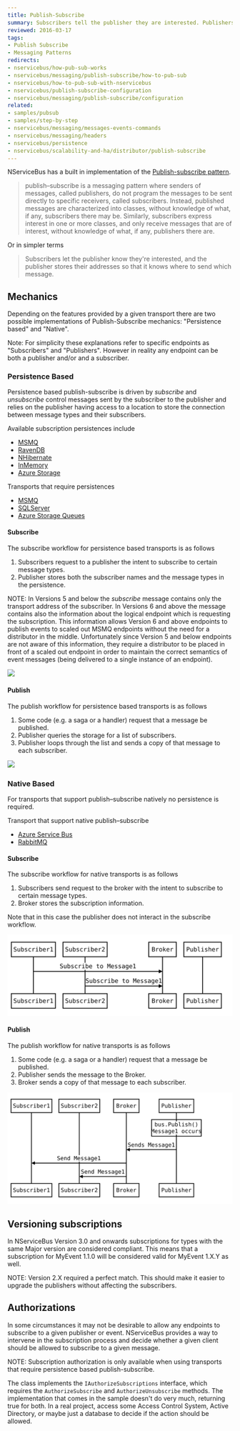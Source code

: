 ```yaml
---
title: Publish-Subscribe
summary: Subscribers tell the publisher they are interested. Publishers store addresses for sending messages.
reviewed: 2016-03-17
tags:
- Publish Subscribe
- Messaging Patterns
redirects:
- nservicebus/how-pub-sub-works
- nservicebus/messaging/publish-subscribe/how-to-pub-sub
- nservicebus/how-to-pub-sub-with-nservicebus
- nservicebus/publish-subscribe-configuration
- nservicebus/messaging/publish-subscribe/configuration
related:
- samples/pubsub
- samples/step-by-step
- nservicebus/messaging/messages-events-commands
- nservicebus/messaging/headers
- nservicebus/persistence
- nservicebus/scalability-and-ha/distributor/publish-subscribe
---
```


NServiceBus has a built in implementation of the [Publish-subscribe pattern](https://en.wikipedia.org/wiki/Publish%E2%80%93subscribe_pattern).

> publish–subscribe is a messaging pattern where senders of messages, called publishers, do not program the messages to be sent directly to specific receivers, called subscribers. Instead, published messages are characterized into classes, without knowledge of what, if any, subscribers there may be. Similarly, subscribers express interest in one or more classes, and only receive messages that are of interest, without knowledge of what, if any, publishers there are.

Or in simpler terms

> Subscribers let the publisher know they're interested, and the publisher stores their addresses so that it knows where to send which message.


## Mechanics

Depending on the features provided by a given transport there are two possible implementations of Publish-Subscribe mechanics: "Persistence based" and "Native".

Note: For simplicity these explanations refer to specific endpoints as "Subscribers" and "Publishers". However in reality any endpoint can be both a publisher and/or and a subscriber.


### Persistence Based

Persistence based publish-subscribe is driven by *subscribe* and *unsubscribe* control messages sent by the subscriber to the publisher and relies on the publisher having access to a location to store the connection between message types and their subscribers.

Available subscription persistences include

 * [MSMQ](/nservicebus/msmq)
 * [RavenDB](/nservicebus/ravendb)
 * [NHibernate](/nservicebus/ravendb)
 * [InMemory](/nservicebus/persistence/in-memory.md)
 * [Azure Storage](/nservicebus/azure-storage-persistence)

Transports that require persistences

 * [MSMQ](/nservicebus/msmq)
 * [SQLServer](/nservicebus/sqlserver)
 * [Azure Storage Queues](/nservicebus/azure-storage-queues)


#### Subscribe

The subscribe workflow for persistence based transports is as follows

 1. Subscribers request to a publisher the intent to subscribe to certain message types.
 1. Publisher stores both the subscriber names and the message types in the persistence.

<!-- 
https://bramp.github.io/js-sequence-diagrams/
Participant Subscriber1 As Subscriber1
Participant Subscriber2 As Subscriber2
Subscriber1->Publisher: Subscribe to Message1
Publisher->Persistence: Store "Subscriber1\nwants Message1"
Subscriber2->Publisher: Subscribe to Message1
Publisher->Persistence: Store "Subscriber2\nwants Message1"
-->

NOTE: In Versions 5 and below the *subscribe* message contains only the transport address of the subscriber. In Versions 6 and above the message contains also the information about the logical endpoint which is requesting the subscription. This information allows Version 6 and above endpoints to publish events to scaled out MSMQ endpoints without the need for a distributor in the middle. Unfortunately since Version 5 and below endpoints are not aware of this information, they require a distributor to be placed in front of a scaled out endpoint in order to maintain the correct semantics of event messages (being delivered to a single instance of an endpoint).

![](mechanics-persistence-subscribe.svg)


#### Publish

The publish workflow for persistence based transports is as follows

 1. Some code (e.g. a saga or a handler) request that a message be published.
 1. Publisher queries the storage for a list of subscribers.
 1. Publisher loops through the list and sends a copy of that message to each subscriber.

<!-- 
https://bramp.github.io/js-sequence-diagrams/
Participant Subscriber1 As Subscriber1
Participant Subscriber2 As Subscriber2
Note over Publisher: bus.Publish()\nMessage1 occurs
Publisher->Persistence: Requests "who\nwants Message1"
Persistence->Publisher: "Subscriber1 and\nSubscriber2"
Publisher->Subscriber1: Send Message1
Publisher->Subscriber2: Send Message1
-->

![](mechanics-persistence-publish.svg)


### Native Based

For transports that support publish–subscribe natively no persistence is required.

Transport that support native publish–subscribe

 * [Azure Service Bus](/nservicebus/azure-servicebus/)
 * [RabbitMQ](/nservicebus/rabbitmq/)


#### Subscribe

The subscribe workflow for native transports is as follows

 1. Subscribers send request to the broker with the intent to subscribe to certain message types.
 1. Broker stores the subscription information.

Note that in this case the publisher does not interact in the subscribe workflow.

<!-- 
https://bramp.github.io/js-sequence-diagrams/
Participant Subscriber1 As Subscriber1
Participant Subscriber2 As Subscriber2
Participant Broker As Broker
Participant Publisher As Publisher
Subscriber1->Broker: Subscribe to Message1
Subscriber2->Broker: Subscribe to Message1
-->

![](mechanics-native-subscribe.svg)


#### Publish

The publish workflow for native transports is as follows

 1. Some code (e.g. a saga or a handler) request that a message be published.
 1. Publisher sends the message to the Broker.
 1. Broker sends a copy of that message to each subscriber.

<!-- 
https://bramp.github.io/js-sequence-diagrams/
Participant Subscriber1 As Subscriber1
Participant Subscriber2 As Subscriber2
Participant Transport As Transport
Note over Publisher: bus.Publish()\nMessage1 occurs
Publisher->Transport: Sends Message1
Transport->Subscriber1: Send Message1
Transport->Subscriber2: Send Message1
-->

![](mechanics-native-publish.svg)


## Versioning subscriptions

In NServiceBus Version 3.0 and onwards subscriptions for types with the same Major version are considered compliant. This means that a subscription for MyEvent 1.1.0 will be considered valid for MyEvent 1.X.Y as well.

NOTE: Version 2.X required a perfect match. This should make it easier to upgrade the publishers without affecting the subscribers.


## Authorizations

In some circumstances it may not be desirable to allow any endpoints to subscribe to a given publisher or event. NServiceBus provides a way to intervene in the subscription process and decide whether a given client should be allowed to subscribe to a given message.

NOTE: Subscription authorization is only available when using transports that require persistence based publish-subscribe.

The class implements the `IAuthorizeSubscriptions` interface, which requires the `AuthorizeSubscribe` and `AuthorizeUnsubscribe` methods. The implementation that comes in the sample doesn't do very much, returning true for both. In a real project, access some Access Control System, Active Directory, or maybe just a database to decide if the action should be allowed.
